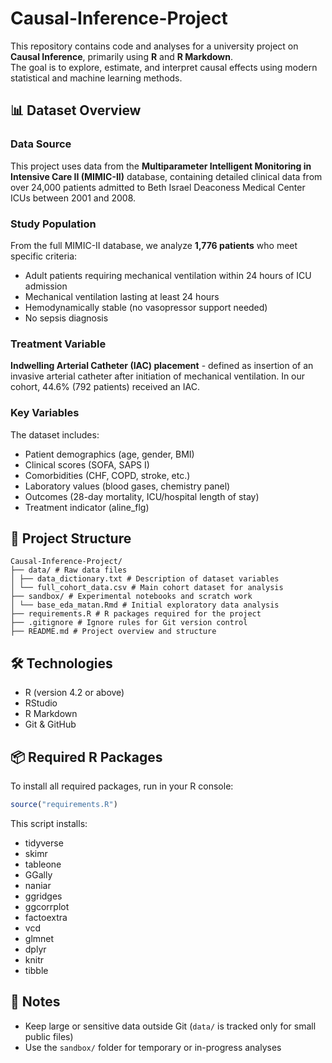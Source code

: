 # Causal-Inference-Project

This repository contains code and analyses for a university project on **Causal Inference**, primarily using **R** and **R Markdown**.  
The goal is to explore, estimate, and interpret causal effects using modern statistical and machine learning methods.

## 📊 Dataset Overview

### Data Source
This project uses data from the **Multiparameter Intelligent Monitoring in Intensive Care II (MIMIC-II)** database, containing detailed clinical data from over 24,000 patients admitted to Beth Israel Deaconess Medical Center ICUs between 2001 and 2008.

### Study Population
From the full MIMIC-II database, we analyze **1,776 patients** who meet specific criteria:
- Adult patients requiring mechanical ventilation within 24 hours of ICU admission
- Mechanical ventilation lasting at least 24 hours  
- Hemodynamically stable (no vasopressor support needed)
- No sepsis diagnosis

### Treatment Variable
**Indwelling Arterial Catheter (IAC) placement** - defined as insertion of an invasive arterial catheter after initiation of mechanical ventilation. In our cohort, 44.6% (792 patients) received an IAC.

### Key Variables
The dataset includes:
- Patient demographics (age, gender, BMI)
- Clinical scores (SOFA, SAPS I)
- Comorbidities (CHF, COPD, stroke, etc.)
- Laboratory values (blood gases, chemistry panel)
- Outcomes (28-day mortality, ICU/hospital length of stay)
- Treatment indicator (aline_flg)

## 📁 Project Structure

```
Causal-Inference-Project/
├── data/ # Raw data files
│ ├── data_dictionary.txt # Description of dataset variables
│ └── full_cohort_data.csv # Main cohort dataset for analysis
├── sandbox/ # Experimental notebooks and scratch work
│ └── base_eda_matan.Rmd # Initial exploratory data analysis
├── requirements.R # R packages required for the project
├── .gitignore # Ignore rules for Git version control
├── README.md # Project overview and structure
```

## 🛠 Technologies

- R (version 4.2 or above)  
- RStudio  
- R Markdown  
- Git & GitHub  

## 📦 Required R Packages

To install all required packages, run in your R console:

```r
source("requirements.R")
```

This script installs:
- tidyverse
- skimr
- tableone
- GGally
- naniar
- ggridges
- ggcorrplot
- factoextra
- vcd
- glmnet
- dplyr
- knitr
- tibble

## 📌 Notes
- Keep large or sensitive data outside Git (`data/` is tracked only for small public files)
- Use the `sandbox/` folder for temporary or in-progress analyses
